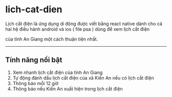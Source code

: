 # lich-cat-dien

Lịch cắt điện là ứng dụng di động được viết bằng react native dành cho cả hai hệ điều hành android và ios ( file psa ) dùng để xem lịch cắt điện

của tỉnh An Giang một cách thuận tiện nhất.

---

## Tính năng nổi bật

<ol>
  <li>Xem nhanh lịch cắt điện của tỉnh An Giang</li>
  <li>Tự động đánh dấu lịch cắt điện của xã Kiến An nếu có lịch cắt điện</li>
  <li>Thông báo mỗi 12 giờ </li>
  <li>Thông báo nếu Kiến An xuất hiện trong lịch cắt điện</li>
</ol>
